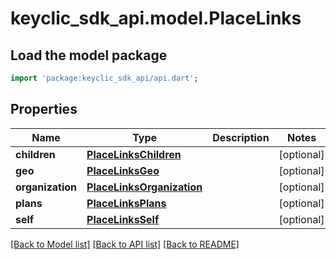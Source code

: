 # keyclic_sdk_api.model.PlaceLinks

## Load the model package
```dart
import 'package:keyclic_sdk_api/api.dart';
```

## Properties
Name | Type | Description | Notes
------------ | ------------- | ------------- | -------------
**children** | [**PlaceLinksChildren**](PlaceLinksChildren.md) |  | [optional] 
**geo** | [**PlaceLinksGeo**](PlaceLinksGeo.md) |  | [optional] 
**organization** | [**PlaceLinksOrganization**](PlaceLinksOrganization.md) |  | [optional] 
**plans** | [**PlaceLinksPlans**](PlaceLinksPlans.md) |  | [optional] 
**self** | [**PlaceLinksSelf**](PlaceLinksSelf.md) |  | [optional] 

[[Back to Model list]](../README.md#documentation-for-models) [[Back to API list]](../README.md#documentation-for-api-endpoints) [[Back to README]](../README.md)


